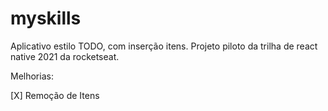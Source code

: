 # myskills

Aplicativo estilo TODO, com inserção itens. Projeto piloto da trilha de react native 2021 da rocketseat.

Melhorias:

[X] Remoção de Itens
